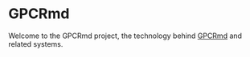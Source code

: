 GPCRmd
=======

Welcome to the GPCRmd project, the technology behind [GPCRmd](http://www.gpcrmd.org) and related systems.